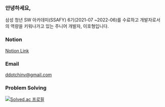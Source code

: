### 안녕하세요,
삼성 청년 SW 아카데미(SSAFY) 6기(2021-07 ~2022-06)를 수료하고 개발자로서의 역량을 키워나가고 있는 주니어 개발자, 이호형입니다.

### Notion
[Notion Link](https://plum-string-33b.notion.site/9bdf25368023437aa8f0cae88ddc38cd)
### Email
ddotchinv@gmail.com

### Problem Solving
[![Solved.ac
프로필](http://mazassumnida.wtf/api/v2/generate_badge?boj=leeholeo)](https://solved.ac/leeholeo)

<!-- **leeholeo/leeholeo** is a ✨ _special_ ✨ repository because its `README.md` (this file) appears on your GitHub profile.

Here are some ideas to get you started:

- 🔭 I’m currently working on ...
- 🌱 I’m currently learning ...
- 👯 I’m looking to collaborate on ...
- 🤔 I’m looking for help with ...
- 💬 Ask me about ...
- 📫 How to reach me: ...
- 😄 Pronouns: ...
- ⚡ Fun fact: ...

 -->
